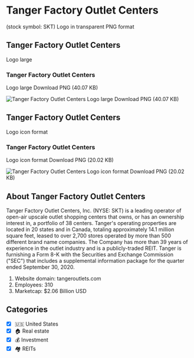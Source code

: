 # Tanger Factory Outlet Centers
 (stock symbol: SKT) Logo in transparent PNG format

## Tanger Factory Outlet Centers
 Logo large

### Tanger Factory Outlet Centers
 Logo large Download PNG (40.07 KB)

![Tanger Factory Outlet Centers
 Logo large Download PNG (40.07 KB)](/img/orig/SKT_BIG-8ee7472e.png)

## Tanger Factory Outlet Centers
 Logo icon format

### Tanger Factory Outlet Centers
 Logo icon format Download PNG (20.02 KB)

![Tanger Factory Outlet Centers
 Logo icon format Download PNG (20.02 KB)](/img/orig/SKT-eef427b6.png)

## About Tanger Factory Outlet Centers


Tanger Factory Outlet Centers, Inc. (NYSE: SKT) is a leading operator of open-air upscale outlet shopping centers that owns, or has an ownership interest in, a portfolio of 38 centers. Tanger's operating properties are located in 20 states and in Canada, totaling approximately 14.1 million square feet, leased to over 2,700 stores operated by more than 500 different brand name companies. The Company has more than 39 years of experience in the outlet industry and is a publicly-traded REIT. Tanger is furnishing a Form 8-K with the Securities and Exchange Commission ("SEC") that includes a supplemental information package for the quarter ended September 30, 2020.

1. Website domain: tangeroutlets.com
2. Employees: 310
3. Marketcap: $2.06 Billion USD


## Categories
- [x] 🇺🇸 United States
- [x] 🏠 Real estate
- [x] 💰 Investment
- [x] 🏘️ REITs
